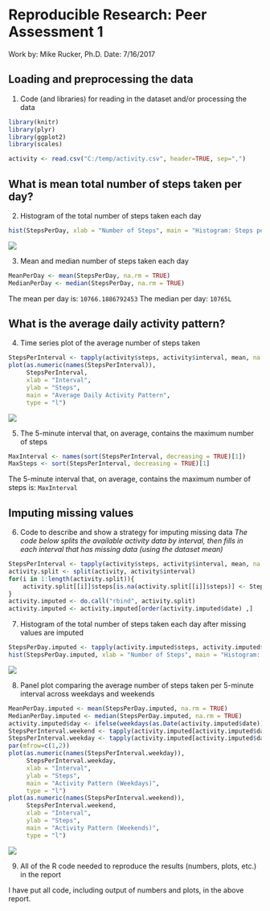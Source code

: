 # Reproducible Research: Peer Assessment 1

Work by: Mike Rucker, Ph.D.
Date: 7/16/2017

## Loading and preprocessing the data

1. Code (and libraries) for reading in the dataset and/or processing the data

```r
library(knitr)
library(plyr)
library(ggplot2)
library(scales)

activity <- read.csv("C:/temp/activity.csv", header=TRUE, sep=",")
```

## What is mean total number of steps taken per day?

2. Histogram of the total number of steps taken each day

```r
hist(StepsPerDay, xlab = "Number of Steps", main = "Histogram: Steps per Day")
```

![](C:/figure/hist-steps-per-day.png)

3. Mean and median number of steps taken each day

```r
MeanPerDay <- mean(StepsPerDay, na.rm = TRUE)
MedianPerDay <- median(StepsPerDay, na.rm = TRUE)
```

The mean per day is: `10766.1886792453`
The median per day: `10765L` 

## What is the average daily activity pattern?

4. Time series plot of the average number of steps taken

```r
StepsPerInterval <- tapply(activity$steps, activity$interval, mean, na.rm = TRUE)
plot(as.numeric(names(StepsPerInterval)), 
     StepsPerInterval, 
     xlab = "Interval", 
     ylab = "Steps", 
     main = "Average Daily Activity Pattern", 
     type = "l")
```

![](C:/figure/average-daily-activty-pattern.png)

5. The 5-minute interval that, on average, contains the maximum number of steps

```r
MaxInterval <- names(sort(StepsPerInterval, decreasing = TRUE)[1])
MaxSteps <- sort(StepsPerInterval, decreasing = TRUE)[1]
```

The 5-minute interval that, on average, contains the maximum number of steps is: `MaxInterval`

## Imputing missing values

6. Code to describe and show a strategy for imputing missing data
*The code below splits the available activity data by interval, then fills in each interval that has missing data (using the dataset mean)*

```r
StepsPerInterval <- tapply(activity$steps, activity$interval, mean, na.rm = TRUE)
activity.split <- split(activity, activity$interval)
for(i in 1:length(activity.split)){
    activity.split[[i]]$steps[is.na(activity.split[[i]]$steps)] <- StepsPerInterval[i]
}
activity.imputed <- do.call("rbind", activity.split)
activity.imputed <- activity.imputed[order(activity.imputed$date) ,]
```

7. Histogram of the total number of steps taken each day after missing values are imputed

```r
StepsPerDay.imputed <- tapply(activity.imputed$steps, activity.imputed$date, sum)
hist(StepsPerDay.imputed, xlab = "Number of Steps", main = "Histogram: Steps per Day (Imputed data)")
```

![](C:/figure/steps-per-day_imputed-data.png)

8. Panel plot comparing the average number of steps taken per 5-minute interval across weekdays and weekends

```r
MeanPerDay.imputed <- mean(StepsPerDay.imputed, na.rm = TRUE)
MedianPerDay.imputed <- median(StepsPerDay.imputed, na.rm = TRUE)
activity.imputed$day <- ifelse(weekdays(as.Date(activity.imputed$date)) == "Saturday" | weekdays(as.Date(activity.imputed$date)) == "Sunday", "weekend", "weekday")
StepsPerInterval.weekend <- tapply(activity.imputed[activity.imputed$day == "weekend" ,]$steps, activity.imputed[activity.imputed$day == "weekend" ,]$interval, mean, na.rm = TRUE)
StepsPerInterval.weekday <- tapply(activity.imputed[activity.imputed$day == "weekday" ,]$steps, activity.imputed[activity.imputed$day == "weekday" ,]$interval, mean, na.rm = TRUE)
par(mfrow=c(1,2))
plot(as.numeric(names(StepsPerInterval.weekday)), 
     StepsPerInterval.weekday, 
     xlab = "Interval", 
     ylab = "Steps", 
     main = "Activity Pattern (Weekdays)", 
     type = "l")
plot(as.numeric(names(StepsPerInterval.weekend)), 
     StepsPerInterval.weekend, 
     xlab = "Interval", 
     ylab = "Steps", 
     main = "Activity Pattern (Weekends)", 
     type = "l")
```
![](C:/figure/panel-plot.png)

9. All of the R code needed to reproduce the results (numbers, plots, etc.) in the report

I have put all code, including output of numbers and plots, in the above report.
